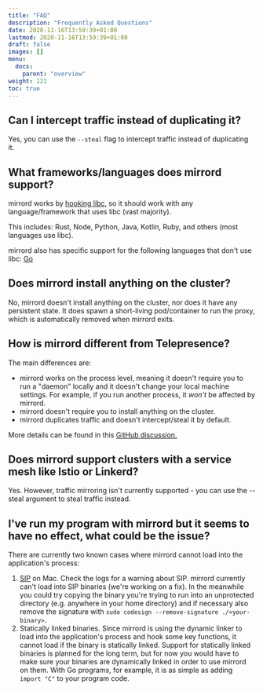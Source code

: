 ```yaml
---
title: "FAQ"
description: "Frequently Asked Questions"
date: 2020-11-16T13:59:39+01:00
lastmod: 2020-11-16T13:59:39+01:00
draft: false
images: []
menu:
  docs:
    parent: "overview"
weight: 121
toc: true
---
```


## Can I intercept traffic instead of duplicating it?

Yes, you can use the `--steal` flag to intercept traffic instead of duplicating it.

## What frameworks/languages does mirrord support?

mirrord works by [hooking libc](https://metalbear.co/blog/mirrord-internals-hooking-libc-functions-in-rust-and-fixing-bugs/), so it should work with any language/framework that uses libc (vast majority).

This includes: Rust, Node, Python, Java, Kotlin, Ruby, and others (most languages use libc).

mirrord also has specific support for the following languages that don't use libc: [Go](https://metalbear.co/blog/hooking-go-from-rust-hitchhikers-guide-to-the-go-laxy/)

## Does mirrord install anything on the cluster?

No, mirrord doesn't install anything on the cluster, nor does it have any persistent state. It does spawn a short-living pod/container to run the proxy, which is automatically removed when mirrord exits.

## How is mirrord different from Telepresence?

The main differences are:
* mirrord works on the process level, meaning it doesn't require you to run a "daemon" locally and it doesn't change your local machine settings. For example, if you run another process, it *won't* be affected by mirrord.
* mirrord doesn't require you to install anything on the cluster.
* mirrord duplicates traffic and doesn't intercept/steal it by default.

More details can be found in this [GitHub discussion.](https://github.com/metalbear-co/mirrord/discussions/154#discussioncomment-2972127)

## Does mirrord support clusters with a service mesh like Istio or Linkerd?

Yes. However, traffic mirroring isn't currently supported - you can use the --steal argument to steal traffic instead.

## I've run my program with mirrord but it seems to have no effect, what could be the issue?

There are currently two known cases where mirrord cannot load into the application's process:
1. [SIP](https://en.wikipedia.org/wiki/System_Integrity_Protection) on Mac. Check the logs for a warning about SIP.
   mirrord currently can't load into SIP binaries (we're working on a fix). In the meanwhile you could try
   copying the binary you're trying to run into an unprotected directory (e.g. anywhere in your home directory) and
   if necessary also remove the signature with `sudo codesign --remove-signature ./<your-binary>`.
2. Statically linked binaries. Since mirrord is using the dynamic linker to load into the application's process and
   hook some key functions, it cannot load if the binary is statically linked. Support for statically linked
   binaries is planned for the long term, but for now you would have to make sure your binaries are dynamically
   linked in order to use mirrord on them. With Go programs, for example, it is as simple as adding `import "C"` to
   your program code.
